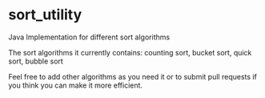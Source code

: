 sort_utility
============

Java Implementation for different sort algorithms

The sort algorithms it currently contains: counting sort, bucket sort, quick sort, bubble sort

Feel free to add other algorithms as you need it or to submit pull requests if you think you can make it more efficient.
